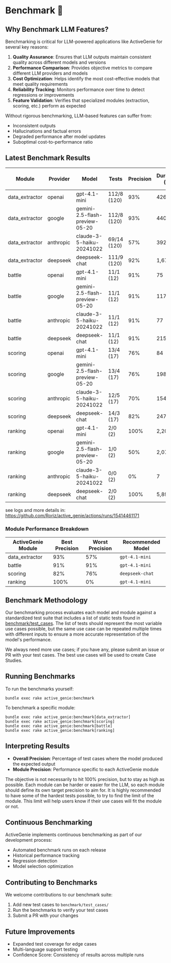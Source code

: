 # Benchmark 🧪

## Why Benchmark LLM Features?

Benchmarking is critical for LLM-powered applications like ActiveGenie for several key reasons:

1. **Quality Assurance**: Ensures that LLM outputs maintain consistent quality across different models and versions
2. **Performance Comparison**: Provides objective metrics to compare different LLM providers and models
3. **Cost Optimization**: Helps identify the most cost-effective models that meet quality requirements
4. **Reliability Tracking**: Monitors performance over time to detect regressions or improvements
5. **Feature Validation**: Verifies that specialized modules (extraction, scoring, etc.) perform as expected

Without rigorous benchmarking, LLM-based features can suffer from:
- Inconsistent outputs
- Hallucinations and factual errors
- Degraded performance after model updates
- Suboptimal cost-to-performance ratio

## Latest Benchmark Results

| Module | Provider | Model | Tests | Precision | Duration (s) | Requests | Tokens | Avg. Duration (s) |
| --- | --- | --- | --- | --- | --- | --- | --- | --- |
| data_extractor | openai | gpt-4.1-mini | 112/8 (120) | 93% | 426 | 166 | 100039 | 3.55 |
| data_extractor | google | gemini-2.5-flash-preview-05-20 | 112/8 (120) | 93% | 440 | 165 | 213353 | 3.67 |
| data_extractor | anthropic | claude-3-5-haiku-20241022 | 69/14 (120) | 57% | 392 | 109 | 145058 | 3.26 |
| data_extractor | deepseek | deepseek-chat | 111/9 (120) | 92% | 1,674 | 162 | 145282 | 13.95 |
| battle | openai | gpt-4.1-mini | 11/1 (12) | 91% | 75 | 12 | 9672 | 6.23 |
| battle | google | gemini-2.5-flash-preview-05-20 | 11/1 (12) | 91% | 117 | 12 | 28203 | 9.75 |
| battle | anthropic | claude-3-5-haiku-20241022 | 11/1 (12) | 91% | 77 | 12 | 16025 | 6.44 |
| battle | deepseek | deepseek-chat | 11/1 (12) | 91% | 215 | 12 | 11312 | 17.9 |
| scoring | openai | gpt-4.1-mini | 13/4 (17) | 76% | 84 | 17 | 15279 | 4.95 |
| scoring | google | gemini-2.5-flash-preview-05-20 | 13/4 (17) | 76% | 198 | 17 | 48656 | 11.62 |
| scoring | anthropic | claude-3-5-haiku-20241022 | 12/5 (17) | 70% | 154 | 17 | 26878 | 9.08 |
| scoring | deepseek | deepseek-chat | 14/3 (17) | 82% | 247 | 17 | 16739 | 14.55 |
| ranking | openai | gpt-4.1-mini | 2/0 (2) | 100% | 2,209 | 259 | 390023 | 1104.32 |
| ranking | google | gemini-2.5-flash-preview-05-20 | 1/0 (2) | 50% | 2,072 | 119 | 509041 | 1035.97 |
| ranking | anthropic | claude-3-5-haiku-20241022 | 0/0 (2) | 0% | 7 | 2 | 2826 | 3.66 |
| ranking | deepseek | deepseek-chat | 2/0 (2) | 100% | 5,892 | 260 | 423544 | 2945.88 |

see logs and more details in: https://github.com/Roriz/active_genie/actions/runs/15414461171

### Module Performance Breakdown

| ActiveGenie Module | Best Precision | Worst Precision | Recommended Model |
| --- | --- | --- | --- |
| data_extractor | 93% | 57% | `gpt-4.1-mini` |
| battle | 91% | 91% | `gpt-4.1-mini` |
| scoring | 82% | 76% | `deepseek-chat` |
| ranking | 100% | 0% | `gpt-4.1-mini` |

## Benchmark Methodology

Our benchmarking process evaluates each model and module against a standardized test suite that includes a list of static tests found in [benchmark/test_cases](./test_cases/).
The list of tests should represent the most variable use cases possible, but the same use case can be repeated multiple times with different inputs to ensure a more accurate representation of the model's performance.

We always need more use cases; if you have any, please submit an issue or PR with your test cases. The best use cases will be used to create Case Studies.

## Running Benchmarks

To run the benchmarks yourself:

```shell
bundle exec rake active_genie:benchmark
```

To benchmark a specific module:

```shell
bundle exec rake active_genie:benchmark[data_extractor]
bundle exec rake active_genie:benchmark[scoring]
bundle exec rake active_genie:benchmark[battle]
bundle exec rake active_genie:benchmark[ranking]
```

## Interpreting Results

- **Overall Precision**: Percentage of test cases where the model produced the expected output
- **Module Precision**: Performance specific to each ActiveGenie module

The objective is not necessarily to hit 100% precision, but to stay as high as possible. Each module can be harder or easier for the LLM, so each module should define its own target precision to aim for.
It is highly recommended to have some of the hardest tests possible, to try to find the limit of the module. This limit will help users know if their use cases will fit the module or not.

## Continuous Benchmarking

ActiveGenie implements continuous benchmarking as part of our development process:
- Automated benchmark runs on each release
- Historical performance tracking
- Regression detection
- Model selection optimization

## Contributing to Benchmarks

We welcome contributions to our benchmark suite:
1. Add new test cases to `benchmark/test_cases/`
2. Run the benchmarks to verify your test cases
3. Submit a PR with your changes

## Future Improvements

- Expanded test coverage for edge cases
- Multi-language support testing
- Confidence Score: Consistency of results across multiple runs

